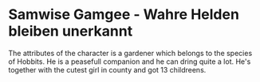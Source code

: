 # Samwise Gamgee - Wahre Helden bleiben unerkannt
The attributes of the character is a gardener which belongs to the species of Hobbits. He is a peasefull companion and he can dring quite a lot. He's together with the cutest girl in county and got 13 childreens.




